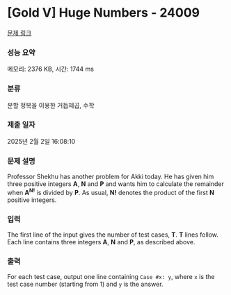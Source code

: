 # [Gold V] Huge Numbers - 24009 

[문제 링크](https://www.acmicpc.net/problem/24009) 

### 성능 요약

메모리: 2376 KB, 시간: 1744 ms

### 분류

분할 정복을 이용한 거듭제곱, 수학

### 제출 일자

2025년 2월 2일 16:08:10

### 문제 설명

<p>Professor Shekhu has another problem for Akki today. He has given him three positive integers <b>A</b>, <b>N</b> and <b>P</b> and wants him to calculate the remainder when <b>A<sup>N!</sup></b> is divided by <b>P</b>. As usual, <b>N!</b> denotes the product of the first <b>N</b> positive integers.</p>

### 입력 

 <p>The first line of the input gives the number of test cases, <b>T</b>. <b>T</b> lines follow. Each line contains three integers <b>A</b>, <b>N</b> and <b>P</b>, as described above.</p>

### 출력 

 <p>For each test case, output one line containing <code>Case #x: y</code>, where <code>x</code> is the test case number (starting from 1) and <code>y</code> is the answer.</p>

